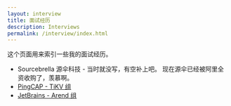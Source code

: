```yaml
---
layout: interview
title: 面试经历
description: Interviews
permalink: /interview/index.html
---
```


这个页面用来索引一些我的面试经历。

+ Sourcebrella 源伞科技 - 当时就没写，有空补上吧。
  现在源伞已经被阿里全资收购了，羡慕啊。
+ [PingCAP - TiKV 组](pingcap-tikv.html)
+ [JetBrains - Arend 组](jetbrains-arend.html)
